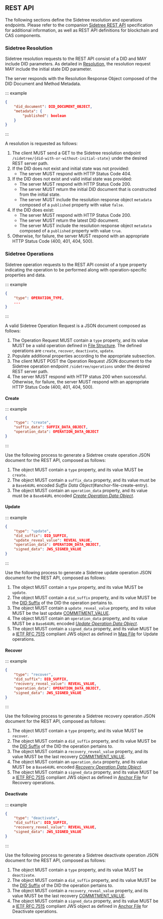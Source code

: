 ## REST API

The following sections define the Sidetree resolution and operations endpoints. Please refer to the companion [Sidetree REST API](https://identity.foundation/sidetree/docs/swagger/) specification for additional information, as well as REST API definitions for blockchain and CAS components.

### Sidetree Resolution

Sidetree resolution requests to the REST API consist of a DID and MAY include DID parameters.
As detailed in [Resolution](#resolution), the resolution request MAY include the initial state DID parameter.

The server responds with the Resolution Response Object composed of the DID Document and Method Metadata.

::: example
```json
{
    "did_document": DID_DOCUMENT_OBJECT,
    "metadata": {
        "published": boolean
    }
}
```
:::

A resolution is requested as follows:

1. The client MUST send a GET to the Sidetree resolution endpoint `/sidetree/{did-with-or-without-initial-state}` under the desired REST server path.
2. If the DID does not exist and initial state was not provided:
   - The server MUST respond with HTTP Status Code 404.
3. If the DID does not exist and valid initial state was provided:
   - The server MUST respond with HTTP Status Code 200.
   - The server MUST return the initial DID document that is constructed from the initial state.
   - The server MUST include the resolution response object `metadata` composed of a `published` property with value `false`.
4. If the DID does exist:
   - The server MUST respond with HTTP Status Code 200.
   - The server MUST return the latest DID document.
   - The server MUST include the resolution response object `metadata` composed of a `published` property with value `true`.
5. Otherwise, for failure, the server MUST respond with an appropriate HTTP Status Code (400, 401, 404, 500).

### Sidetree Operations

Sidetree operation requests to the REST API consist of a type property indicating the operation to be performed along with operation-specific properties and data.

::: example
```json
{
    "type": OPERATION_TYPE,
    ...
}
```
:::

A valid Sidetree Operation Request is a JSON document composed as follows:

1. The Operation Request MUST contain a `type` property, and its value MUST be a valid operation defined in
[File Structure](#file-structures). The defined operations are `create`, `recover`, `deactivate`, `update`.
2. Populate additional properties according to the appropriate subsection.
3. The client MUST POST the Operation Request JSON document to the Sidetree operation endpoint `/sidetree/operations` under the desired REST server path.
4. The server MUST respond with HTTP status 200 when successful. Otherwise, for failure, the server MUST respond with an appropriate HTTP Status Code (400, 401, 404, 500).

#### Create

::: example
```json
{
    "type": "create",
    "suffix_data": SUFFIX_DATA_OBJECT,
    "operation_data": OPERATION_DATA_OBJECT
}
```
:::

Use the following process to generate a Sidetree create operation JSON document for the REST API, composed as follows:

1. The object MUST contain a `type` property, and its value MUST be `create`.
2. The object MUST contain a `suffix_data` property, and its value must be a `Base64URL` encoded _Suffix Data Object_(#anchor-file-create-entry).
3. The object MUST contain an `operation_data` property, and its value must be a `Base64URL` encoded [_Create Operation Data Object_](#create-data-object).

#### Update

::: example
```json
{
    "type": "update",
    "did_suffix": DID_SUFFIX,
    "update_reveal_value": REVEAL_VALUE,
    "operation_data": OPERATION_DATA_OBJECT,
    "signed_data": JWS_SIGNED_VALUE
}
```
:::

Use the following process to generate a Sidetree update operation JSON document for the REST API, composed as follows:

1. The object MUST contain a `type` property, and its value MUST be `update`.
2. The object MUST contain a `did_suffix` property, and its value MUST be the [DID Suffix](#did-suffix) of the DID the operation pertains to.
3. The object MUST contain a `update_reveal_value` property, and its value MUST be the last update [COMMITMENT_VALUE](#commitment-value).
4. The object MUST contain an `operation_data` property, and its value MUST be a `Base64URL` encoded [_Update Operation Data Object_](#update-delta-object).
5. The object MUST contain a `signed_data` property, and its value MUST be a [IETF RFC 7515](https://tools.ietf.org/html/rfc7515) compliant JWS object
as defined in [Map File](#map-file) for Update operations.

#### Recover

::: example
```json
{
    "type": "recover",
    "did_suffix": DID_SUFFIX,
    "recovery_reveal_value": REVEAL_VALUE,
    "operation_data": OPERATION_DATA_OBJECT,
    "signed_data": JWS_SIGNED_VALUE
}
```
:::

Use the following process to generate a Sidetree recovery operation JSON document for the REST API, composed as follows:

1. The object MUST contain a `type` property, and its value MUST be `recover`.
2. The object MUST contain a `did_suffix` property, and its value MUST be the [DID Suffix](#did-suffix) of the DID the operation pertains to.
3. The object MUST contain a `recovery_reveal_value` property, and its value MUST be the last recovery [COMMITMENT_VALUE](#commitment-value).
4. The object MUST contain an `operation_data` property, and its value MUST be a `Base64URL` encoded [_Recovery Operation Data Object_](#recover-data-object).
5. The object MUST contain a `signed_data` property, and its value MUST be a [IETF RFC 7515](https://tools.ietf.org/html/rfc7515) compliant JWS object
as defined in [Anchor File](#anchor-file) for Recovery operations.

#### Deactivate

::: example
```json
{
    "type": "deactivate",
    "did_suffix": DID_SUFFIX,
    "recovery_reveal_value": REVEAL_VALUE,
    "signed_data": JWS_SIGNED_VALUE
}
```
:::

Use the following process to generate a Sidetree deactivate operation JSON document for the REST API, composed as follows:

1. The object MUST contain a `type` property, and its value MUST be `deactivate`.
2. The object MUST contain a `did_suffix` property, and its value MUST be the [DID Suffix](#did-suffix) of the DID the operation pertains to.
3. The object MUST contain a `recovery_reveal_value` property, and its value MUST be the last recovery [COMMITMENT_VALUE](#commitment-value).
4. The object MUST contain a `signed_data` property, and its value MUST be a [IETF RFC 7515](https://tools.ietf.org/html/rfc7515) compliant JWS object
as defined in [Anchor File](#anchor-file) for Deactivate operations.
